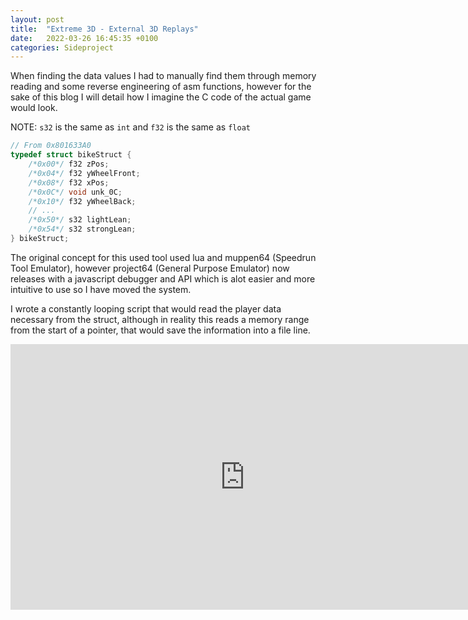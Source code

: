 ```yaml
---
layout: post
title:  "Extreme 3D - External 3D Replays"
date:   2022-03-26 16:45:35 +0100
categories: Sideproject
---
```


When finding the data values I had to manually find them through memory reading and some reverse engineering of asm functions, however
for the sake of this blog I will detail how I imagine the C code of the actual game would look.

NOTE: `s32` is the same as `int` and `f32` is the same as `float`

```c
// From 0x801633A0
typedef struct bikeStruct {
    /*0x00*/ f32 zPos;
    /*0x04*/ f32 yWheelFront;
    /*0x08*/ f32 xPos;
    /*0x0C*/ void unk_0C;
    /*0x10*/ f32 yWheelBack;
    // ...
    /*0x50*/ s32 lightLean;
    /*0x54*/ s32 strongLean;
} bikeStruct;
```

The original concept for this used tool used lua and muppen64 (Speedrun Tool Emulator), however project64 (General Purpose Emulator) now releases with a javascript debugger and API which is alot easier and more intuitive to use so I have moved the system.

I wrote a constantly looping script that would read the player data necessary from the struct, although in reality this reads a memory range from the start of a pointer, that would save the information into a file line.

<iframe width="750" height="425" src="https://www.youtube.com/embed/vNE_2gx2sbw" frameborder="0" allowfullscreen></iframe>